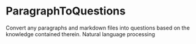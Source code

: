 # ParagraphToQuestions
Convert any paragraphs and markdown files into questions based on the knowledge contained therein. Natural language processing
